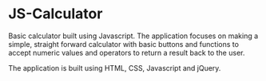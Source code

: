 # JS-Calculator

Basic calculator built using Javascript. The application focuses on making a simple, straight forward calculator with basic buttons and functions to accept numeric values and operators to return a result back to the user.

The application is built using HTML, CSS, Javascript and jQuery.
